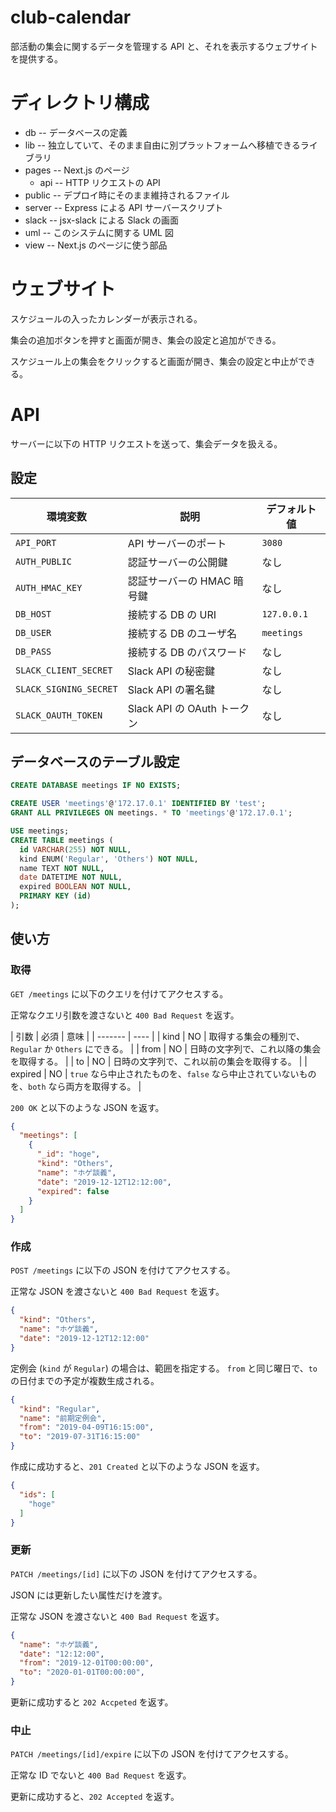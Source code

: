 # club-calendar

部活動の集会に関するデータを管理する API と、それを表示するウェブサイトを提供する。


# ディレクトリ構成

- db -- データベースの定義
- lib -- 独立していて、そのまま自由に別プラットフォームへ移植できるライブラリ
- pages -- Next.js のページ
  - api -- HTTP リクエストの API
- public -- デプロイ時にそのまま維持されるファイル
- server -- Express による API サーバースクリプト
- slack -- jsx-slack による Slack の画面
- uml -- このシステムに関する UML 図
- view -- Next.js のページに使う部品


# ウェブサイト

スケジュールの入ったカレンダーが表示される。

集会の追加ボタンを押すと画面が開き、集会の設定と追加ができる。

スケジュール上の集会をクリックすると画面が開き、集会の設定と中止ができる。


# API

サーバーに以下の HTTP リクエストを送って、集会データを扱える。


## 設定

| 環境変数               | 説明                        | デフォルト値 |
| ---------------------- | --------------------------- | ------------ |
| `API_PORT`             | API サーバーのポート        | `3080`       |
| `AUTH_PUBLIC`          | 認証サーバーの公開鍵        | なし         |
| `AUTH_HMAC_KEY`        | 認証サーバーの HMAC 暗号鍵  | なし         |
| `DB_HOST`              | 接続する DB の URI          | `127.0.0.1`  |
| `DB_USER`              | 接続する DB のユーザ名      | `meetings`   |
| `DB_PASS`              | 接続する DB のパスワード    | なし         |
| `SLACK_CLIENT_SECRET`  | Slack API の秘密鍵          | なし         |
| `SLACK_SIGNING_SECRET` | Slack API の署名鍵          | なし         |
| `SLACK_OAUTH_TOKEN`    | Slack API の OAuth トークン | なし         |


## データベースのテーブル設定

```sql
CREATE DATABASE meetings IF NO EXISTS;

CREATE USER 'meetings'@'172.17.0.1' IDENTIFIED BY 'test';
GRANT ALL PRIVILEGES ON meetings. * TO 'meetings'@'172.17.0.1';

USE meetings;
CREATE TABLE meetings (
  id VARCHAR(255) NOT NULL,
  kind ENUM('Regular', 'Others') NOT NULL,
  name TEXT NOT NULL,
  date DATETIME NOT NULL,
  expired BOOLEAN NOT NULL,
  PRIMARY KEY (id)
);
```


## 使い方

### 取得

`GET /meetings` に以下のクエリを付けてアクセスする。

正常なクエリ引数を渡さないと `400 Bad Request` を返す。

| 引数    | 必須 | 意味                                                                                         |
| ------- | ---- |
| kind    | NO   | 取得する集会の種別で、`Regular` か `Others` にできる。                                       |
| from    | NO   | 日時の文字列で、これ以降の集会を取得する。                                                   |
| to      | NO   | 日時の文字列で、これ以前の集会を取得する。                                                   |
| expired | NO   | `true` なら中止されたものを、`false` なら中止されていないものを、`both` なら両方を取得する。 |

`200 OK` と以下のような JSON を返す。

```json
{
  "meetings": [
    {
      "_id": "hoge",
      "kind": "Others",
      "name": "ホゲ談義",
      "date": "2019-12-12T12:12:00",
      "expired": false
    }
  ]
}
```

### 作成

`POST /meetings` に以下の JSON を付けてアクセスする。

正常な JSON を渡さないと `400 Bad Request` を返す。

```json
{
  "kind": "Others",
  "name": "ホゲ談義",
  "date": "2019-12-12T12:12:00"
}
```

定例会 (`kind` が `Regular`) の場合は、範囲を指定する。
`from` と同じ曜日で、`to` の日付までの予定が複数生成される。

```json
{
  "kind": "Regular",
  "name": "前期定例会",
  "from": "2019-04-09T16:15:00",
  "to": "2019-07-31T16:15:00"
}
```

作成に成功すると、`201 Created` と以下のような JSON を返す。

```json
{
  "ids": [
    "hoge"
  ]
}
```

### 更新

`PATCH /meetings/[id]` に以下の JSON を付けてアクセスする。

JSON には更新したい属性だけを渡す。

正常な JSON を渡さないと `400 Bad Request` を返す。

```json
{
  "name": "ホゲ談義",
  "date": "12:12:00",
  "from": "2019-12-01T00:00:00",
  "to": "2020-01-01T00:00:00",
}
```

更新に成功すると `202 Accpeted` を返す。

### 中止

`PATCH /meetings/[id]/expire` に以下の JSON を付けてアクセスする。

正常な ID でないと `400 Bad Request` を返す。

更新に成功すると、`202 Accepted` を返す。
